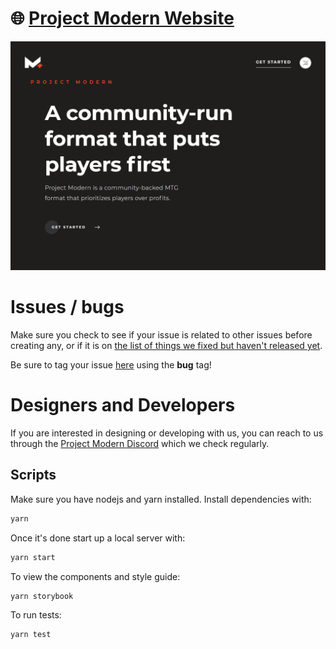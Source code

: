 # 🌐 [Project Modern Website](https://projectmodern.gg)

[![Site preview](/public/social-image.png)](https://projectmodern.gg)

# Issues / bugs

Make sure you check to see if your issue is related to other issues before creating any, or if it is on [the list of things we fixed but haven't released yet](https://github.com/Project-Modern/website/wiki/features-and-fixes-not-released-yet).

Be sure to tag your issue [here](https://github.com/Project-Modern/website/issues) using the **bug** tag!

# Designers and Developers

If you  are interested in designing or developing with us, you can reach to us through the [Project Modern Discord](https://discord.gg/mjtTnr8) which we check regularly.

## Scripts

Make sure you have nodejs and yarn installed. Install dependencies with:

```bash
yarn
```

Once it's done start up a local server with:

```bash
yarn start
```

To view the components and style guide:

```bash
yarn storybook
```

To run tests:

```bash
yarn test
```
